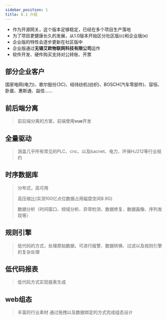 ```yaml
---
sidebar_position: 1
title: 6.1 介绍
---
```


- 作为开源网关，这个版本足够稳定，已经在多个项目生产落地
- 为了项目更健康长久的发展，从1.0版本开始区分社区版(c)和企业版(e)
- 企业版的特性会逐步更新在社区版中
- 企业版通过**无锡艾欧物联网科技有限公司**运作
- 软件开发、硬件购买支持对公转账、开票

## 部分企业客户

国家电网(电力)、歌尔股份(3C)、经纬纺机(纺织)、BOSCH(汽车零部件)、容恒、卧晨、惠斯通、益信......

## 前后端分离

> 前后端分离的方案，前端使用**vue**开发

## 全量驱动
> 涵盖几乎所有常见的PLC、cnc、以及bacnet、电力、环保HJ212等行业规约

## 时序数据库
> 分布式，高可用
> 
> 高压缩比(实测100亿点位数据占用磁盘空间8.9G)
> 
> 数据分析（时间窗口、频域分析、异常检测、数据修复、数据画像、序列发现等）

## 规则引擎
> 低代码的方式，处理原始数据，可进行报警、数据转换、过滤以及规则引擎的复杂处理

## 低代码报表
> 低代码方式实现报表生成

## web组态
> 丰富的行业素材
> 通过拖拽以及数据绑定的方式完成组态设计